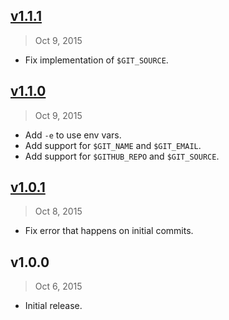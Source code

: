 ## [v1.1.1]
> Oct  9, 2015

* Fix implementation of `$GIT_SOURCE`.

## [v1.1.0]
> Oct  9, 2015

* Add `-e` to use env vars.
* Add support for `$GIT_NAME` and  `$GIT_EMAIL`.
* Add support for `$GITHUB_REPO` and `$GIT_SOURCE`.

## [v1.0.1]
> Oct  8, 2015

* Fix error that happens on initial commits.

## v1.0.0
> Oct  6, 2015

* Initial release.

[v1.0.1]: https://github.com/rstacruz/git-update-ghpages/compare/v1.0.0...v1.0.1
[v1.1.0]: https://github.com/rstacruz/git-update-ghpages/compare/v1.0.1...v1.1.0
[v1.1.1]: https://github.com/rstacruz/git-update-ghpages/compare/v1.1.0...v1.1.1
